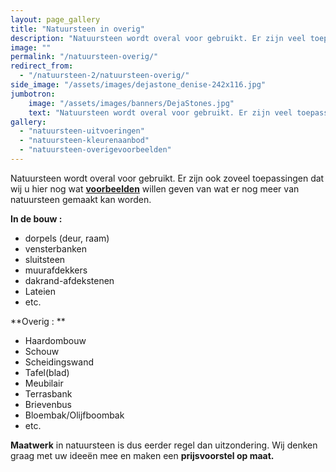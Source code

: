 ```yaml
---
layout: page_gallery
title: "Natuursteen in overig"
description: "Natuursteen wordt overal voor gebruikt. Er zijn veel toepassingen te bedenken met natuursteen."
image: ""
permalink: "/natuursteen-overig/"
redirect_from:
  - "/natuursteen-2/natuursteen-overig/"
side_image: "/assets/images/dejastone_denise-242x116.jpg"
jumbotron:
    image: "/assets/images/banners/DejaStones.jpg"
    text: "Natuursteen wordt overal voor gebruikt. Er zijn veel toepassingen te bedenken."
gallery: 
  - "natuursteen-uitvoeringen"
  - "natuursteen-kleurenaanbod"
  - "natuursteen-overigevoorbeelden" 
---
```


Natuursteen wordt overal voor gebruikt. Er zijn ook zoveel toepassingen dat wij u hier nog wat **[voorbeelden](/natuursteen-overig/)** willen geven van wat er nog meer van natuursteen gemaakt kan worden.

**In de bouw :**

*   dorpels (deur, raam)
*   vensterbanken
*   sluitsteen
*   muurafdekkers
*   dakrand-afdekstenen
*   Lateien
*   etc.

**Overig : **

*   Haardombouw
*   Schouw
*   Scheidingswand
*   Tafel(blad)
*   Meubilair
*   Terrasbank
*   Brievenbus
*   Bloembak/Olijfboombak
*   etc.

**Maatwerk** in natuursteen is dus eerder regel dan uitzondering. Wij denken graag met uw ideeën mee en maken een **prijsvoorstel op maat.**
